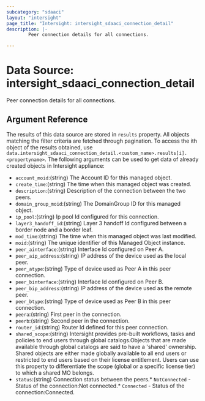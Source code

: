 ```yaml
---
subcategory: "sdaaci"
layout: "intersight"
page_title: "Intersight: intersight_sdaaci_connection_detail"
description: |-
        Peer connection details for all connections.

---
```


# Data Source: intersight_sdaaci_connection_detail
Peer connection details for all connections.
## Argument Reference
The results of this data source are stored in `results` property.
All objects matching the filter criteria are fetched through pagination.
To access the ith object of the results obtained, use `data.intersight_sdaaci_connection_detail.<custom_name>.results[i].<propertyname>`.
The following arguments can be used to get data of already created objects in Intersight appliance:
* `account_moid`:(string) The Account ID for this managed object. 
* `create_time`:(string) The time when this managed object was created. 
* `description`:(string) Description of the connection between the two peers. 
* `domain_group_moid`:(string) The DomainGroup ID for this managed object. 
* `ip_pool`:(string) Ip pool Id configured for this connection. 
* `layer3_handoff_id`:(string) Layer 3 handoff Id configured between a border node and a border leaf. 
* `mod_time`:(string) The time when this managed object was last modified. 
* `moid`:(string) The unique identifier of this Managed Object instance. 
* `peer_ainterface`:(string) Interface Id configured on Peer A. 
* `peer_aip_address`:(string) IP address of the device used as the local peer. 
* `peer_atype`:(string) Type of device used as Peer A in this peer connection. 
* `peer_binterface`:(string) Interface Id configured on Peer B. 
* `peer_bip_address`:(string) IP address of the device used as the remote peer. 
* `peer_btype`:(string) Type of device used as Peer B in this peer connection. 
* `peera`:(string) First peer in the connection. 
* `peerb`:(string) Second peer in the connection. 
* `router_id`:(string) Router Id defined for this peer connection. 
* `shared_scope`:(string) Intersight provides pre-built workflows, tasks and policies to end users through global catalogs.Objects that are made available through global catalogs are said to have a 'shared' ownership. Shared objects are either made globally available to all end users or restricted to end users based on their license entitlement. Users can use this property to differentiate the scope (global or a specific license tier) to which a shared MO belongs. 
* `status`:(string) Connection status between the peers.* `NotConnected` - Status of the connection:Not connected.* `Connected` - Status of the connection:Connected. 
 
